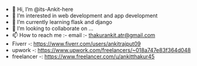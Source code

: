 - 👋 Hi, I’m @its-Ankit-here
- 👀 I’m interested in web development and app development
- 🌱 I’m currently learning flask and django
- 💞️ I’m looking to collaborate on ...
- 📫 How to reach me :-
email :- thakurankit.atr@gmail.com
- Fiverr -: https://www.fiverr.com/users/ankitrajput09
- upwork -: https://www.upwork.com/freelancers/~018a747e83f364d048
- freelancer -: https://www.freelancer.com/u/ankitthakur45


<!---
its-Ankit-here/its-Ankit-here is a ✨ special ✨ repository because its `README.md` (this file) appears on your GitHub profile.
You can click the Preview link to take a look at your changes.
--->
